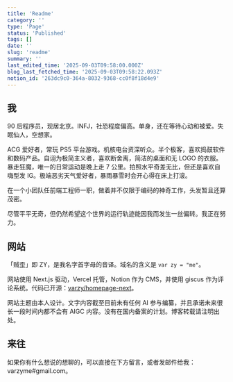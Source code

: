 ```yaml
---
title: 'Readme'
category: ''
type: 'Page'
status: 'Published'
tags: []
date: ''
slug: 'readme'
summary: ''
last_edited_time: '2025-09-03T09:58:00.000Z'
blog_last_fetched_time: '2025-09-03T09:58:22.093Z'
notion_id: '263dc9c0-364a-8032-9368-cc0f8f18d4e9'
---
```


## 我

90 后程序员，现居北京。INFJ，社恐程度偏高。单身，还在等待心动和被爱。失眠仙人，空想家。

ACG 爱好者，常玩 PS5 平台游戏。机核电台资深听众。半个极客，喜欢捣鼓软件和数码产品。自诩为极简主义者，喜欢断舍离，简洁的桌面和无 LOGO 的衣服。暴走狂魔，唯一的日常运动是晚上走 7 公里。拍照水平奇差无比，但还是喜欢自嗨型发 IG。极端恶劣天气爱好者，暴雨暴雪时会开心得在床上打滚。

在一个小团队任前端工程师一职，做着并不仅限于编码的神奇工作，头发暂且还算茂密。

尽管平平无奇，但仍然希望这个世界的运行轨迹能因我而发生一丝偏转。我正在努力。

## 网站

「贼歪」即 ZY，是我名字首字母的音译。域名的含义是 `var zy = "me"`。

网站使用 Next.js 驱动，Vercel 托管，Notion 作为 CMS，并使用 giscus 作为评论系统。代码已开源：[varzy/homepage-next](https://github.com/varzy/homepage-next)。

网站主题由本人设计。文字内容截至目前未有任何 AI 参与编纂，并且承诺未来很长一段时间内都不会有 AIGC 内容。没有在国内备案的计划。博客转载请注明出处。

## 来往

如果你有什么想说的想聊的，可以直接在下方留言，或者发邮件给我：varzyme#gmail.com。
